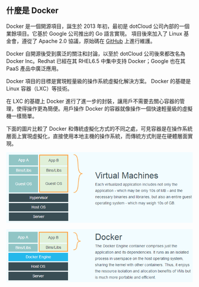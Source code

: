 ## 什麼是 Docker
Docker 是一個開源項目，誕生於 2013 年初，最初是 dotCloud 公司內部的一個業餘項目。它基於 Google 公司推出的 Go 語言實現。
項目後來加入了 Linux 基金會，遵從了 Apache 2.0 協議，原始碼在 [GitHub](https://github.com/docker/docker) 上進行維護。

Docker 自開源後受到廣泛的關注和討論，以至於 dotCloud 公司後來都改名為 Docker Inc。Redhat 已經在其 RHEL6.5 中集中支持 Docker；Google 也在其 PaaS 產品中廣泛應用。

Docker 項目的目標是實現輕量級的操作系統虛擬化解決方案。
Docker 的基礎是 Linux 容器（LXC）等技術。

在 LXC 的基礎上 Docker 進行了進一步的封裝，讓用戶不需要去關心容器的管理，使得操作更為簡便。用戶操作 Docker 的容器就像操作一個快速輕量級的虛擬機一樣簡單。

下面的圖片比較了 Docker 和傳統虛擬化方式的不同之處，可見容器是在操作系統層面上實現虛擬化，直接使用本地主機的操作系統，而傳統方式則是在硬體層面實現。

![傳統虛擬化](../_images/virtualization.png)

![Docker](../_images/docker.png)
